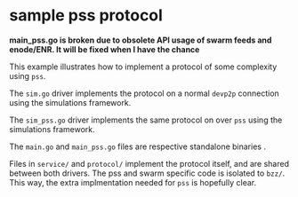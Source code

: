# sample pss protocol

**main_pss.go is broken due to obsolete API usage of swarm feeds and enode/ENR. It will be fixed when I have the chance**

This example illustrates how to implement a protocol of some complexity using `pss`.

The `sim.go` driver implements the protocol on a normal `devp2p` connection using the simulations framework. 

The `sim_pss.go` driver implements the same protocol on over `pss` using the simulations framework.

The `main.go` and `main_pss.go` files are respective standalone binaries .

Files in `service/` and `protocol/` implement the protocol itself, and are shared between both drivers. The pss and swarm specific code is isolated to `bzz/`. This way, the extra implmentation needed for `pss` is hopefully clear.

